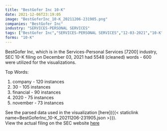 ```yaml
---
title: "BestGofer Inc 10-K"
date: 2021-12-06T23:19:05
image: "BestGoferInc_10-K_20211206-231905.png"
companies: "BestGofer Inc"
industry: "SERVICES-PERSONAL SERVICES"
tags: ["BestGofer Inc","SERVICES-PERSONAL SERVICES","12-03-2021","10-K"]
forms: "10-K"
---
```

BestGofer Inc, which is in the Services-Personal Services [7200] industry, SEC 10-K filing on December 03, 2021 had 5548 (cleaned) words - 600 were utilized for the visualizations.

Top Words:
1. company - 120 instances
2. 30 - 105 instances
3. financial - 90 instances
4. 2020 - 75 instances
5. november - 73 instances


See the parsed data used in the visualization [here]({{< staticlink name=BestGoferInc_10-K_20211206-231905.json >}}).  
View the actual filing on the SEC website [here](https://www.sec.gov/Archives/edgar/data/1722556/0001558891-21-000080.txt)